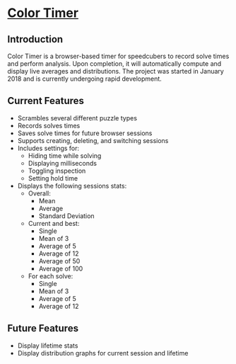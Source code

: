 # [Color Timer](https://color-timer.firebaseapp.com/)

## Introduction

Color Timer is a browser-based timer for speedcubers to record solve times and perform analysis. Upon completion, it will automatically compute and display live averages and distributions. The project was started in January 2018 and is currently undergoing rapid development.

## Current Features
* Scrambles several different puzzle types
* Records solves times
* Saves solve times for future browser sessions
* Supports creating, deleting, and switching sessions
* Includes settings for:
  * Hiding time while solving
  * Displaying milliseconds
  * Toggling inspection
  * Setting hold time
* Displays the following sessions stats:
  * Overall:
    * Mean
    * Average
    * Standard Deviation
  * Current and best:
    * Single
    * Mean of 3
    * Average of 5
    * Average of 12
    * Average of 50
    * Average of 100
  * For each solve:
    * Single
    * Mean of 3
    * Average of 5
    * Average of 12

## Future Features
- Display lifetime stats
- Display distribution graphs for current session and lifetime
